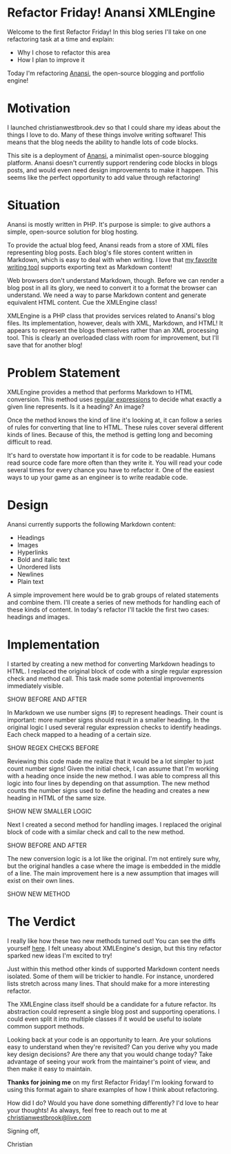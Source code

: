 # Refactor Friday! Anansi XMLEngine

Welcome to the first Refactor Friday! In this blog series I'll take on one refactoring task at a time and explain:

*   Why I chose to refactor this area
*   How I plan to improve it

Today I'm refactoring [Anansi](https://github.com/christian-westbrook/anansi), the open-source blogging and portfolio engine!

# Motivation

I launched christianwestbrook.dev so that I could share my ideas about the things I love to do. Many of these things involve writing software! This means that the blog needs the ability to handle lots of code blocks.

This site is a deployment of [Anansi](https://github.com/christian-westbrook/anansi), a minimalist open-source blogging platform. Anansi doesn't currently support rendering code blocks in blogs posts, and would even need design improvements to make it happen. This seems like the perfect opportunity to add value through refactoring!

# Situation

Anansi is mostly written in PHP. It's purpose is simple: to give authors a simple, open-source solution for blog hosting.

To provide the actual blog feed, Anansi reads from a store of XML files representing blog posts. Each blog's file stores content written in Markdown, which is easy to deal with when writing. I love that [my favorite writing tool](https://hemingwayapp.com/) supports exporting text as Markdown content!

Web browsers don't understand Markdown, though. Before we can render a blog post in all its glory, we need to convert it to a format the browser can understand. We need a way to parse Markdown content and generate equivalent HTML content. Cue the XMLEngine class!

XMLEngine is a PHP class that provides services related to Anansi's blog files. Its implementation, however, deals with XML, Markdown, and HTML! It appears to represent the blogs themselves rather than an XML processing tool. This is clearly an overloaded class with room for improvement, but I'll save that for another blog!

# Problem Statement

XMLEngine provides a method that performs Markdown to HTML conversion. This method uses [regular expressions](https://en.wikipedia.org/wiki/Regular_expression) to decide what exactly a given line represents. Is it a heading? An image?

Once the method knows the kind of line it's looking at, it can follow a series of rules for converting that line to HTML. These rules cover several different kinds of lines. Because of this, the method is getting long and becoming difficult to read.

It's hard to overstate how important it is for code to be readable. Humans read source code fare more often than they write it. You will read your code several times for every chance you have to refactor it. One of the easiest ways to up your game as an engineer is to write readable code.

# Design

Anansi currently supports the following Markdown content:

*   Headings
*   Images
*   Hyperlinks
*   Bold and italic text
*   Unordered lists
*   Newlines
*   Plain text

A simple improvement here would be to grab groups of related statements and combine them. I'll create a series of new methods for handling each of these kinds of content. In today's refactor I'll tackle the first two cases: headings and images.

# Implementation

I started by creating a new method for converting Markdown headings to HTML. I replaced the original block of code with a single regular expression check and method call. This task made some potential improvements immediately visible.

SHOW BEFORE AND AFTER

In Markdown we use number signs (#) to represent headings. Their count is important: more number signs should result in a smaller heading. In the original logic I used several regular expression checks to identify headings. Each check mapped to a heading of a certain size.

SHOW REGEX CHECKS BEFORE

Reviewing this code made me realize that it would be a lot simpler to just count number signs! Given the initial check, I can assume that I'm working with a heading once inside the new method. I was able to compress all this logic into four lines by depending on that assumption. The new method counts the number signs used to define the heading and creates a new heading in HTML of the same size.

SHOW NEW SMALLER LOGIC

Next I created a second method for handling images. I replaced the original block of code with a similar check and call to the new method.

SHOW BEFORE AND AFTER

The new conversion logic is a lot like the original. I'm not entirely sure why, but the original handles a case where the image is embedded in the middle of a line. The main improvement here is a new assumption that images will exist on their own lines.

SHOW NEW METHOD

# The Verdict

I really like how these two new methods turned out! You can see the diffs yourself [here](https://github.com/christian-westbrook/anansi/pull/45/files). I felt uneasy about XMLEngine's design, but this tiny refactor sparked new ideas I'm excited to try!

Just within this method other kinds of supported Markdown content needs isolated. Some of them will be trickier to handle. For instance, unordered lists stretch across many lines. That should make for a more interesting refactor.

The XMLEngine class itself should be a candidate for a future refactor. Its abstraction could represent a single blog post and supporting operations. I could even split it into multiple classes if it would be useful to isolate common support methods.

Looking back at your code is an opportunity to learn. Are your solutions easy to understand when they're revisited? Can you derive why you made key design decisions? Are there any that you would change today? Take advantage of seeing your work from the maintainer's point of view, and then make it easy to maintain.

**Thanks for joining me** on my first Refactor Friday! I'm looking forward to using this format again to share examples of how I think about refactoring.

How did I do? Would you have done something differently? I'd love to hear your thoughts! As always, feel free to reach out to me at [christianwestbrook@live.com](mailto:christianwestbrook@live.com)

Signing off,

Christian
